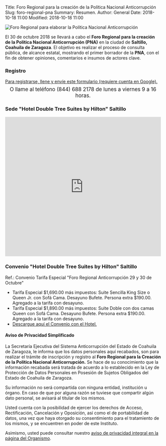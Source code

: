 Title: Foro Regional para la creación de la Política Nacional Anticorrupción
Slug: foro-regional-pna
Summary: Resumen.
Author: General
Date: 2018-10-18 11:00
Modified: 2018-10-18 11:00


<img class="img-fluid" src="foro-regional-pna-banner.jpg" alt="Foro Regional para elaborar la Política Nacional Anticorrupción">

El 30 de octubre 2018 se llevará a cabo el **Foro Regional para la creación de la Política Nacional Anticorrupción (PNA)** en la ciudad de **Saltillo, Coahuila de Zaragoza**. El objetivo es realizar el proceso de consulta pública, de alcance estatal, mostrando el primer borrador de la **PNA**, con el fin de obtener opiniones, comentarios e insumos de actores clave.

### Registro

<div class="well">
<a class="btn btn-lg btn-secondary btn-block" target="_blank" href="https://goo.gl/forms/MODnt1uULPf6mtOs1">Para registrarse, llene y envíe este formulario (requiere cuenta en Google).</a>
<p style="text-align: center; font-size: 1.2em; margin-top: 0.4em;">O llame al teléfono (844) 688 2178 de lunes a viernes 9 a 16 horas.</p>
</div>

### Sede "Hotel Double Tree Suites by Hilton" Saltillo

<iframe src="https://www.google.com/maps/embed?pb=!1m18!1m12!1m3!1d3601.278044395113!2d-100.96731564904982!3d25.49577198367848!2m3!1f0!2f0!3f0!3m2!1i1024!2i768!4f13.1!3m3!1m2!1s0x86886d4c0acbcb67%3A0xae2f87a2bc416f8e!2sDoubleTree+Suites+by+Hilton+Saltillo!5e0!3m2!1ses!2smx!4v1539883842959" width="100%" height="450" frameborder="0" style="border:0" allowfullscreen></iframe>

### Convenio "Hotel Double Tree Suites by Hilton" Saltillo

Ref.: Convenio Tarifa Especial "Foro Regional Anticorrupción 29 y 30 de Octubre"

* Tarifa Especial $1,690.00 más impuestos: Suite Sencilla King Size o Queen Jr. con Sofá Cama. Desayuno Bufete. Persona extra $190.00. Agregado a la tarifa con desayuno.
* Tarifa Especial $1,890.00 más impuestos: Suite Doble con dos camas Queen con Sofá Cama. Desayuno Bufete. Persona extra $190.00. Agregado a la tarifa con desayuno.
* [Descargue aquí el Convenio con el Hotel.](https://drive.google.com/file/d/1nMlJikJUI80ToUFYBRS5jmNlku32oKgQ/view?usp=sharing)

#### Aviso de Privacidad Simplificado

La Secretaría Ejecutiva del Sistema Anticorrupción del Estado de Coahuila de Zaragoza, le informa que los datos personales aquí recabados, son para realizar el trámite de inscripción y registro al **Foro Regional para la Creación de la Política Nacional Anticorrupción.** Se hace de su conocimiento que la información recabada será tratada de acuerdo a lo establecido en la Ley de Protección de Datos Personales en Posesión de Sujetos Obligados del Estado de Coahuila de Zaragoza.

Su información no será compartida con ninguna entidad, institución u órgano. En caso de que por alguna razón se tuviese que compartir algún dato personal, se avisará al titular de los mismos.

Usted cuenta con la posibilidad de ejercer los derechos de Acceso, Rectificación, Cancelación y Oposición, así como el de portabilidad de datos, una vez que haya otorgado su consentimiento para el tratamiento de los mismos, y se encuentren en poder de este Instituto.

Asimismo, usted puede consultar nuestro [aviso de privacidad integral en la página del Organismo](http://www.seacoahuila.org.mx/general/terminos/aviso-de-privacidad-integral/).
